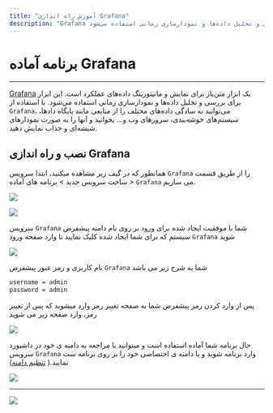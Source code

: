 ```yaml
---
title: "آموزش راه اندازی Grafana"
description: "Grafana یک ابزار متن‌باز برای نمایش و مانیتورینگ داده‌های عملکرد است. این ابزار برای بررسی و تحلیل داده‌ها و نمودارسازی زمانی استفاده می‌شود"
---
```


# برنامه آماده Grafana
---

[Grafana](https://chabokan.net/services/grafana/) یک ابزار متن‌باز برای نمایش و مانیتورینگ داده‌های عملکرد است. این ابزار برای بررسی و تحلیل داده‌ها و نمودارسازی زمانی استفاده می‌شود. با استفاده از `Grafana`، می‌توانید به سادگی داده‌های مختلف را از منابعی مانند پایگاه دادها، سیستم‌های خوشه‌بندی، سرورهای وب و… بخوانید و آنها را به صورت نمودارهای شیشه‌ای و جذاب نمایش دهید.

## نصب و راه اندازی Grafana

همانطور که در گیف زیر مشاهده میکنید، ابتدا سرویس `Grafana` را از طریق قسمت ساخت سرویس جدید > برنامه های آماده > `Grafana` می سازیم.

![](https://s1.chabokan.net/docs/gifs/grafana-install.gif)

![](https://s1.chabokan.net/docs/images/GRAFANA-1.png)

سرویس `Grafana` شما با موفقیت ایجاد شده
برای ورود بر روی نام دامنه پیشفرض سیستم که برای شما ایجاد شده کلیک نمایید تا وارد صفحه ورود `Grafana` شوید

![](https://s1.chabokan.net/docs/images/GRAFANA-2.jpg)

نام کاربری و رمز عبور پیشفرض `Grafana` شما به شرح زیر می باشد

```bash
username = admin
password = admin
```
پس از وارد کردن رمز پیشفرض شما به صفحه تغییر رمز وارد میشوید که پس از تغییر رمز، وارد صفحه زیر می شوید

![](https://s1.chabokan.net/docs/images/GRAFANA-3.jpg)

حال برنامه شما آماده استفاده است و میتوانید با مراجعه به دامنه ی خود در داشبورد سرویس `Grafana` وارد برنامه شوید و یا دامنه ی اختصاصی خود را بر روی برنامه ست نمایید.( [تنظیم دامنه](https://docs.chabokan.net/domains/))

![](https://s1.chabokan.net/docs/images/GRAFANA-4-1.png)

---
<a href="https://hub.chabokan.net/fa/services/create/grafana" ><img src="https://s1.chabokan.net/docs/images/grafana-banner.png" /></a>